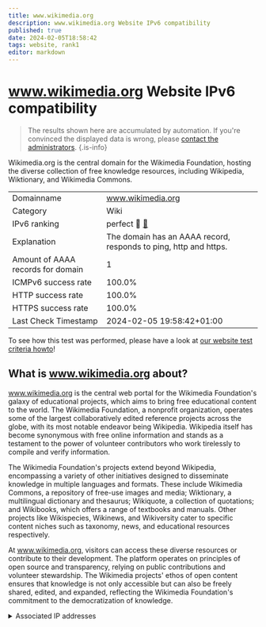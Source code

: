 ```yaml
---
title: www.wikimedia.org
description: www.wikimedia.org Website IPv6 compatibility
published: true
date: 2024-02-05T18:58:42
tags: website, rank1
editor: markdown
---
```


# www.wikimedia.org Website IPv6 compatibility

> The results shown here are accumulated by automation. If you're convinced the displayed data is wrong, please [contact the administrators](/howto/chat). 
{.is-info}

Wikimedia.org is the central domain for the Wikimedia Foundation, hosting the diverse collection of free knowledge resources, including Wikipedia, Wiktionary, and Wikimedia Commons.


|   |   |
| - | - |
| Domainname | www.wikimedia.org
| Category | Wiki |
| IPv6 ranking | perfect :1st_place_medal: [🔗](/howto/ranking) |
| Explanation | The domain has an AAAA record, responds to ping, http and https. |
| Amount of AAAA records for domain | 1 |
| ICMPv6 success rate | 100.0%|
| HTTP success rate | 100.0% |
| HTTPS success rate | 100.0% |
| Last Check Timestamp | 2024-02-05 19:58:42+01:00 |

To see how this test was performed, please have a look at [our website test criteria howto](/howto/testcriteria/website)!


## What is www.wikimedia.org about?
www.wikimedia.org is the central web portal for the Wikimedia Foundation's galaxy of educational projects, which aims to bring free educational content to the world. The Wikimedia Foundation, a nonprofit organization, operates some of the largest collaboratively edited reference projects across the globe, with its most notable endeavor being Wikipedia. Wikipedia itself has become synonymous with free online information and stands as a testament to the power of volunteer contributors who work tirelessly to compile and verify information.

The Wikimedia Foundation's projects extend beyond Wikipedia, encompassing a variety of other initiatives designed to disseminate knowledge in multiple languages and formats. These include Wikimedia Commons, a repository of free-use images and media; Wiktionary, a multilingual dictionary and thesaurus; Wikiquote, a collection of quotations; and Wikibooks, which offers a range of textbooks and manuals. Other projects like Wikispecies, Wikinews, and Wikiversity cater to specific content niches such as taxonomy, news, and educational resources respectively. 

At www.wikimedia.org, visitors can access these diverse resources or contribute to their development. The platform operates on principles of open source and transparency, relying on public contributions and volunteer stewardship. The Wikimedia projects' ethos of open content ensures that knowledge is not only accessible but can also be freely shared, edited, and expanded, reflecting the Wikimedia Foundation's commitment to the democratization of knowledge.



<details>
<summary>Associated IP addresses</summary>

2a02:ec80:300:ed1a::1

</details>
